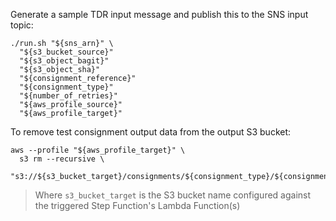 Generate a sample TDR input message and publish this to the SNS input topic:

```
./run.sh "${sns_arn}" \
  "${s3_bucket_source}"
  "${s3_object_bagit}"
  "${s3_object_sha}"
  "${consignment_reference}"
  "${consignment_type}"
  "${number_of_retries}"
  "${aws_profile_source}"
  "${aws_profile_target}"
```

To remove test consignment output data from the output S3 bucket:

```
aws --profile "${aws_profile_target}" \
  s3 rm --recursive \
  "s3://${s3_bucket_target}/consignments/${consignment_type}/${consignment_reference}/"
```

> Where `s3_bucket_target` is the S3 bucket name configured against the
  triggered Step Function's Lambda Function(s)
